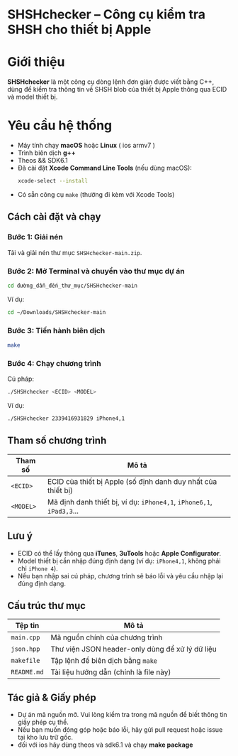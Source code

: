 # SHSHchecker – Công cụ kiểm tra SHSH cho thiết bị Apple

# Giới thiệu
**SHSHchecker** là một công cụ dòng lệnh đơn giản được viết bằng C++, dùng để kiểm tra thông tin về SHSH blob của thiết bị Apple thông qua ECID và model thiết bị.

# Yêu cầu hệ thống

- Máy tính chạy **macOS** hoặc **Linux** ( ios armv7 )
- Trình biên dịch **g++**
- Theos && SDK6.1
- Đã cài đặt **Xcode Command Line Tools** (nếu dùng macOS):
  ```bash
  xcode-select --install
  ```
- Có sẵn công cụ `make` (thường đi kèm với Xcode Tools)

## Cách cài đặt và chạy

### Bước 1: Giải nén
Tải và giải nén thư mục `SHSHchecker-main.zip`.

### Bước 2: Mở Terminal và chuyển vào thư mục dự án
```bash
cd đường_dẫn_đến_thư_mục/SHSHchecker-main
```
Ví dụ:
```bash
cd ~/Downloads/SHSHchecker-main
```

### Bước 3: Tiến hành biên dịch
```bash
make
```

### Bước 4: Chạy chương trình
Cú pháp:
```bash
./SHSHchecker <ECID> <MODEL>
```

Ví dụ:
```bash
./SHSHchecker 2339416931829 iPhone4,1
```

## Tham số chương trình

| Tham số      | Mô tả                                                                 |
|--------------|----------------------------------------------------------------------|
| `<ECID>`     | ECID của thiết bị Apple (số định danh duy nhất của thiết bị)         |
| `<MODEL>`    | Mã định danh thiết bị, ví dụ: `iPhone4,1`, `iPhone6,1`, `iPad3,3`... |

## Lưu ý
- ECID có thể lấy thông qua **iTunes**, **3uTools** hoặc **Apple Configurator**.
- Model thiết bị cần nhập đúng định dạng (ví dụ: `iPhone4,1`, không phải chỉ `iPhone 4`).
- Nếu bạn nhập sai cú pháp, chương trình sẽ báo lỗi và yêu cầu nhập lại đúng định dạng.

## Cấu trúc thư mục

| Tệp tin         | Mô tả                                |
|------------------|----------------------------------------|
| `main.cpp`       | Mã nguồn chính của chương trình       |
| `json.hpp`       | Thư viện JSON header-only dùng để xử lý dữ liệu |
| `makefile`       | Tập lệnh để biên dịch bằng `make`     |
| `README.md`      | Tài liệu hướng dẫn (chính là file này)|

##  Tác giả & Giấy phép
- Dự án mã nguồn mở. Vui lòng kiểm tra trong mã nguồn để biết thông tin giấy phép cụ thể.
- Nếu bạn muốn đóng góp hoặc báo lỗi, hãy gửi pull request hoặc issue tại kho lưu trữ gốc.
- đối với ios hãy dùng theos và sdk6.1 và chạy **make package**
